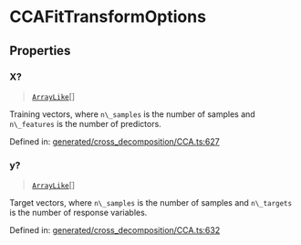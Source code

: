 # CCAFitTransformOptions

## Properties

### X?

> [`ArrayLike`](../types/ArrayLike.md)[]

Training vectors, where `n\_samples` is the number of samples and `n\_features` is the number of predictors.

Defined in:  [generated/cross\_decomposition/CCA.ts:627](https://github.com/transitive-bullshit/scikit-learn-ts/blob/122b3c0/packages/sklearn/src/generated/cross_decomposition/CCA.ts#L627)

### y?

> [`ArrayLike`](../types/ArrayLike.md)[]

Target vectors, where `n\_samples` is the number of samples and `n\_targets` is the number of response variables.

Defined in:  [generated/cross\_decomposition/CCA.ts:632](https://github.com/transitive-bullshit/scikit-learn-ts/blob/122b3c0/packages/sklearn/src/generated/cross_decomposition/CCA.ts#L632)
